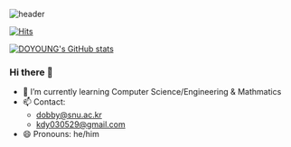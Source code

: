 ![header](https://capsule-render.vercel.app/api?type=waving&color=timeGradient&height=300&section=header&text=Welcome%20to%20chocobear's%20profile!&fontSize=50&fontColor=ffffff8e)

[![Hits](https://hits.seeyoufarm.com/api/count/incr/badge.svg?url=https%3A%2F%2Fgithub.com%2Fchoco-bear&count_bg=%2379C83D&title_bg=%23555555&icon=github.svg&icon_color=%23E7E7E7&title=GITHUB&edge_flat=false)](https://hits.seeyoufarm.com)

[![DOYOUNG's GitHub stats](https://github-readme-stats.vercel.app/api?username=choco-bear&include_all_commits=true&theme=nord&hide_border=true&count_private=true)](https://github.com/choco-bear/github-readme-stats)

### Hi there 👋
- 🌱 I’m currently learning Computer Science/Engineering & Mathmatics
- 📫 Contact:
  - dobby@snu.ac.kr
  - kdy030529@gmail.com
- 😄 Pronouns: he/him
